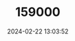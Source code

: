 ---
title: "159000"
category: "Perithemis parzefalli"
draft: false
date: 2024-02-22 13:03:52
languages:
  English: ["Clear-tipped Amberwing"]
---